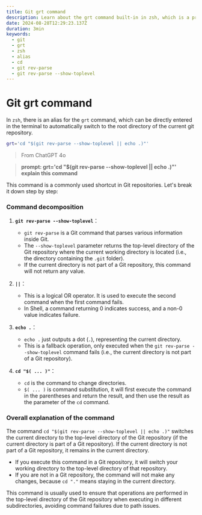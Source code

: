 ```yaml
---
title: Git grt command
description: Learn about the grt command built-in in zsh, which is a practical alias for quickly switching to the root directory of a Git repository, improving development efficiency
date: 2024-08-28T12:29:23.137Z
duration: 3min
keywords:
  - git
  - grt
  - zsh
  - alias
  - cd
  - git rev-parse
  - git rev-parse --show-toplevel
---
```


# Git grt command

In `zsh`, there is an alias for the `grt` command, which can be directly entered in the terminal to automatically switch to the root directory of the current git repository.

```bash
grt='cd "$(git rev-parse --show-toplevel || echo .)"'
```

> From ChatGPT 4o

> **prompt: grt='cd "$(git rev-parse --show-toplevel || echo .)"' explain this command**

This command is a commonly used shortcut in Git repositories. Let's break it down step by step:

### Command decomposition

1. **`git rev-parse --show-toplevel`**：

   - `git rev-parse` is a Git command that parses various information inside Git.
   - The `--show-toplevel` parameter returns the top-level directory of the Git repository where the current working directory is located (i.e., the directory containing the `.git` folder).
   - If the current directory is not part of a Git repository, this command will not return any value.

2. **`||`**：

   - This is a logical OR operator. It is used to execute the second command when the first command fails.
   - In Shell, a command returning 0 indicates success, and a non-0 value indicates failure.

3. **`echo .`**：

   - `echo .` just outputs a dot (`.`), representing the current directory.
   - This is a fallback operation, only executed when the `git rev-parse --show-toplevel` command fails (i.e., the current directory is not part of a Git repository).

4. **`cd "$( ... )"`**：
   - `cd` is the command to change directories.
   - `$( ... )` is command substitution, it will first execute the command in the parentheses and return the result, and then use the result as the parameter of the `cd` command.

### Overall explanation of the command

The command `cd "$(git rev-parse --show-toplevel || echo .)"` switches the current directory to the top-level directory of the Git repository (if the current directory is part of a Git repository). If the current directory is not part of a Git repository, it remains in the current directory.

- If you execute this command in a Git repository, it will switch your working directory to the top-level directory of that repository.
- If you are not in a Git repository, the command will not make any changes, because `cd "."` means staying in the current directory.

This command is usually used to ensure that operations are performed in the top-level directory of the Git repository when executing in different subdirectories, avoiding command failures due to path issues.

